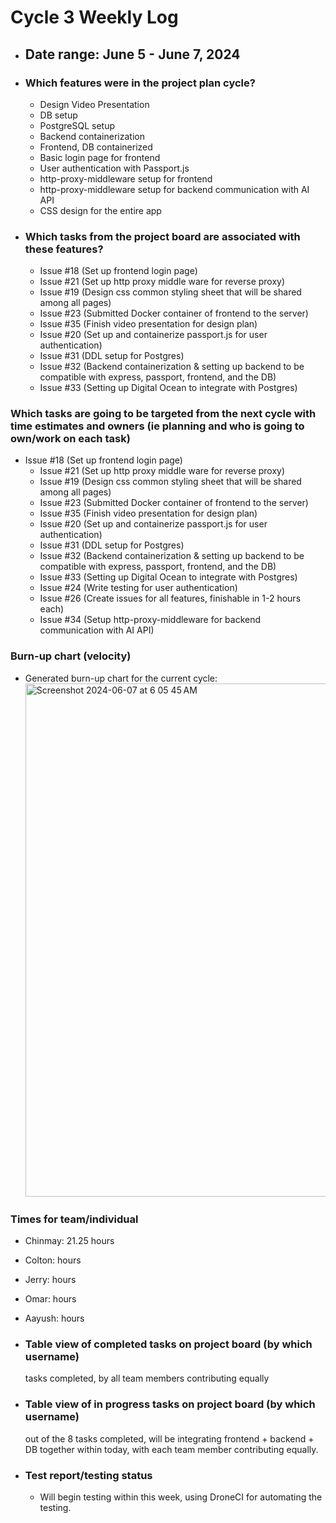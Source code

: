# Cycle 3 Weekly Log

- ## Date range: June 5 - June 7, 2024

- ### Which features were in the project plan cycle?

  - Design Video Presentation
  - DB setup
  - PostgreSQL setup
  - Backend containerization
  - Frontend, DB containerized
  - Basic login page for frontend
  - User authentication with Passport.js
  - http-proxy-middleware setup for frontend
  - http-proxy-middleware setup for backend communication with AI API
  - CSS design for the entire app

- ### Which tasks from the project board are associated with these features?

  - Issue #18 (Set up frontend login page)
  - Issue #21 (Set up http proxy middle ware for reverse proxy)
  - Issue #19 (Design css common styling sheet that will be shared among all pages)
  - Issue #23 (Submitted Docker container of frontend to the server)
  - Issue #35 (Finish video presentation for design plan)
  - Issue #20 (Set up and containerize passport.js for user authentication)
  - Issue #31 (DDL setup for Postgres)
  - Issue #32 (Backend containerization & setting up backend to be compatible with express, passport, frontend, and the DB)
  - Issue #33 (Setting up Digital Ocean to integrate with Postgres)

### Which tasks are going to be targeted from the next cycle with time estimates and owners (ie planning and who is going to own/work on each task)

- Issue #18 (Set up frontend login page)
  - Issue #21 (Set up http proxy middle ware for reverse proxy)
  - Issue #19 (Design css common styling sheet that will be shared among all pages)
  - Issue #23 (Submitted Docker container of frontend to the server)
  - Issue #35 (Finish video presentation for design plan)
  - Issue #20 (Set up and containerize passport.js for user authentication)
  - Issue #31 (DDL setup for Postgres)
  - Issue #32 (Backend containerization & setting up backend to be compatible with express, passport, frontend, and the DB)
  - Issue #33 (Setting up Digital Ocean to integrate with Postgres)
  - Issue #24 (Write testing for user authentication)
  - Issue #26 (Create issues for all features, finishable in 1-2 hours each)
  - Issue #34 (Setup http-proxy-middleware for backend communication with AI API)

### Burn-up chart (velocity)

- Generated burn-up chart for the current cycle:
    <img width="821" alt="Screenshot 2024-06-07 at 6 05 45 AM" src="https://github.com/UBCO-COSC499-Summer-2024/team-8-capstone-team-8/assets/144177741/273798fa-ce66-4510-afbf-5ac9199d78f7">

### Times for team/individual

- Chinmay: 21.25 hours
- Colton: hours
- Jerry: hours
- Omar: hours
- Aayush: hours

- ### Table view of completed tasks on project board (by which username)

   tasks completed, by all team members contributing equally

- ### Table view of in progress tasks on project board (by which username)

   out of the 8 tasks completed, will be integrating frontend + backend + DB together within today, with each team member contributing equally.

- ### Test report/testing status

  - Will begin testing within this week, using DroneCI for automating the testing.
